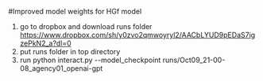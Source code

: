 #Improved model weights for HGf model

1. go to dropbox and download runs folder
https://www.dropbox.com/sh/y0zvo2qmwoyryl2/AACbLYUD9pEDaS7igzePkN2_a?dl=0 
2. put runs folder in top directory
3. run python interact.py --model_checkpoint runs/Oct09_21-00-08_agency01_openai-gpt

